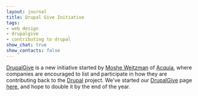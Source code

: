 ```yaml
---
layout: journal
title: Drupal Give Initiative
tags: 
- web design
- drupalgive
- contributing to drupal
show_chat: true
show_contacts: false
---
```


<a href="http://drupal.org/drupalgive" target="_blank">DrupalGive</a> is a new initiative started by <a href="http://drupal.org/user/23" target="_blank">Moshe Weitzman</a> of <a href="https://www.acquia.com/" target="_blank">Acquia</a>, where companies are encouraged to list and participate in how they are contributing back to the <a href="http://drupal.org" target="_blank">Drupal</a> project.  We've started our <a href="/drupalgive">DrupalGive</a> page <a href="/drupalgive">here</a>, and hope to double it by the end of the year.